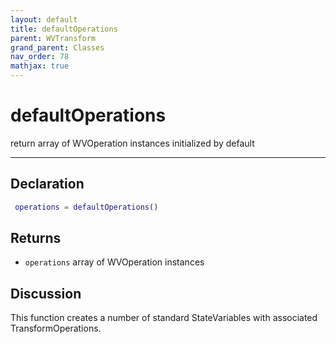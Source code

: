 ```yaml
---
layout: default
title: defaultOperations
parent: WVTransform
grand_parent: Classes
nav_order: 78
mathjax: true
---
```


#  defaultOperations

return array of WVOperation instances initialized by default


---

## Declaration
```matlab
 operations = defaultOperations()
```
## Returns
+ `operations`  array of WVOperation instances

## Discussion

  This function creates a number of standard StateVariables with associated
  TransformOperations.
 
      
